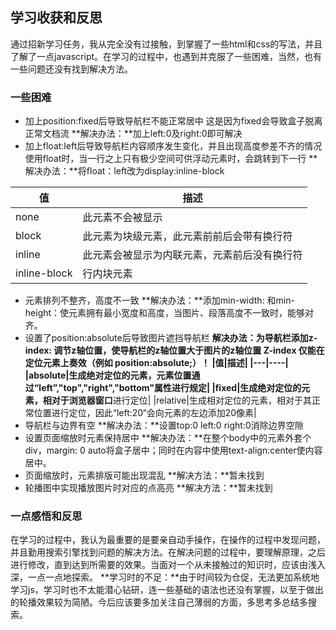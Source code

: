 <!--markdown-->

## 学习收获和反思
通过招新学习任务，我从完全没有过接触，到掌握了一些html和css的写法，并且了解了一点javascript。在学习的过程中，也遇到并克服了一些困难，当然，也有一些问题还没有找到解决方法。

### 一些困难
* 加上position:fixed后导致导航栏不能正常居中
这是因为fixed会导致盒子脱离正常文档流
**解决办法：**加上left:0及right:0即可解决
* 加上float:left后导致导航栏内容顺序发生变化，并且出现高度参差不齐的情况
使用float时，当一行之上只有极少空间可供浮动元素时，会跳转到下一行
**解决办法：**将float：left改为display:inline-block

|值|描述|
|-------|--------|
|none|此元素不会被显示|
|block|此元素为块级元素，此元素前前后会带有换行符|
|inline|此元素会被显示为内联元素，元素前后没有换行符|
|inline-block|行内块元素|

* 元素排列不整齐，高度不一致
**解决办法：**添加min-width: 和min-height：使元素拥有最小宽度和高度，当图片、段落高度不一致时，能够对齐。
* 设置了position:absolute后导致图片遮挡导航栏
**解决办法：**为导航栏添加z-index: 调节z轴位置，使导航栏的z轴位置大于图片的z轴位置
**Z-index 仅能在定位元素上奏效（例如 position:absolute;）！**
|值|描述|
|---|----|
|absolute|生成绝对定位的元素，元素位置通过“left”,"top","right","bottom"属性进行规定|
|fixed|生成绝对定位的元素，相对于**浏览器窗口**进行定位|
|relative|生成相对定位的元素，相对于其正常位置进行定位，因此“left:20“会向元素的左边添加20像素|
* 导航栏与边界有空
**解决办法：**设置top:0 left:0 right:0消除边界空隙
* 设置页面缩放时元素保持居中
**解决办法：**在整个body中的元素外套个div，margin: 0 auto将盒子居中；同时在内容中使用text-align:center使内容居中。
* 页面缩放时，元素排版可能出现混乱
**解决方法：**暂未找到
* 轮播图中实现播放图片时对应的点高亮
**解决方法：**暂未找到

### 一点感悟和反思
在学习的过程中，我认为最重要的是要亲自动手操作，在操作的过程中发现问题，并且勤用搜索引擎找到问题的解决方法。在解决问题的过程中，要理解原理，之后进行修改，直到达到所需要的效果。当面对一个从未接触过的知识时，应该由浅入深，一点一点地探索。
**学习时的不足：**由于时间较为仓促，无法更加系统地学习js，学习时也不太能潜心钻研，连一些基础的语法也还没有掌握，以至于做出的轮播效果较为简陋。今后应该要多加关注自己薄弱的方面，多思考多总结多搜索。


